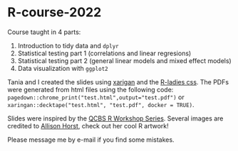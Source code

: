 # R-course-2022
Course taught in 4 parts: 
1. Introduction to tidy data and `dplyr`
2. Statistical testing part 1 (correlations and linear regresions)
3. Statistical testing part 2 (general linear models and mixed effect models)
4. Data visualization with `ggplot2`

Tania and I created the slides using [xarigan](https://github.com/yihui/xaringan) and the [R-ladies css](https://github.com/rladies/resources/blob/master/xaringan-slides/how_to_use.md). The PDFs were generated from html files using the following code: `pagedown::chrome_print("test.html",output="test.pdf")`
or
`xaringan::decktape("test.html", "test.pdf", docker = TRUE)`.

Slides were inspired by the [QCBS R Workshop Series](https://r.qcbs.ca/). Several images are credited to [Allison Horst](https://github.com/allisonhorst), check out her cool R artwork! 

Please message me by e-mail if you find some mistakes.
